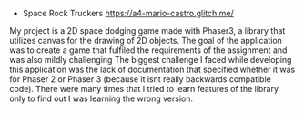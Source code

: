 - Space Rock Truckers
https://a4-mario-castro.glitch.me/

My project is a 2D space dodging game made with Phaser3, a library that utilizes canvas for the drawing of 2D objects.
The goal of the application was to create a game that fulfiled the requirements of the assignment and was also mildly challenging
The biggest challenge I faced while developing this application was the lack of documentation that specified whether it was for Phaser 2 or Phaser 3 (because it isnt really backwards compatible code). 
There were many times that I tried to learn features of the library only to find out I was learning the wrong version.
